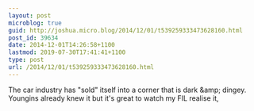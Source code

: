 ```yaml
---
layout: post
microblog: true
guid: http://joshua.micro.blog/2014/12/01/t539259333473628160.html
post_id: 39634
date: 2014-12-01T14:26:58+1100
lastmod: 2019-07-30T17:41:41+1100
type: post
url: /2014/12/01/t539259333473628160.html
---
```

The car industry has "sold" itself into a corner that is dark &amp;amp; dingey. Youngins already knew it but it's great to watch my FIL realise it,
